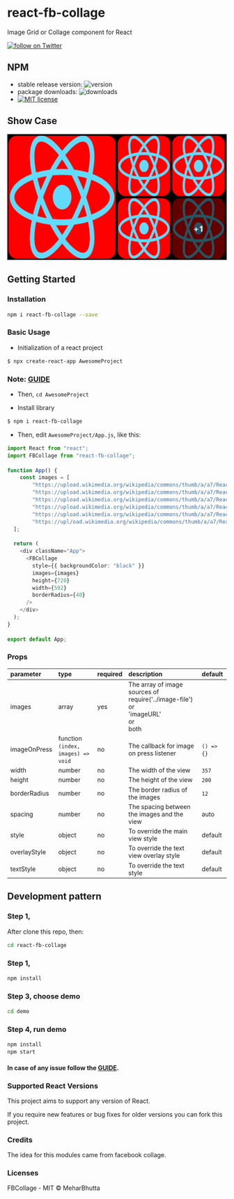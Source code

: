 # react-fb-collage
Image Grid or Collage component for React

<a href="https://twitter.com/intent/follow?screen_name=meharbhutta">
    <img 
        src="https://img.shields.io/twitter/follow/meharbhutta.svg?style=social&logo=twitter"
        alt="follow on Twitter"
    >
</a>

## NPM

- stable release version: ![version](https://img.shields.io/badge/version-0.5.3-blue.svg?cacheSeconds=2592000)
- package downloads: ![downloads](https://img.shields.io/badge/downloads-22%2Fweek-brightgreen.svg?cacheSeconds=2592000)
- [![MIT license](http://img.shields.io/badge/license-MIT-brightgreen.svg)](http://opensource.org/licenses/MIT)

## Show Case

![](https://github.com/meharbhutta/react-fb-collage/blob/main/demo.PNG)

## Getting Started

### Installation

```bash
npm i react-fb-collage --save
```

### Basic Usage

- Initialization of a react project

```bash
$ npx create-react-app AwesomeProject
```

### Note: [GUIDE](https://create-react-app.dev/docs/getting-started)

- Then, `cd AwesomeProject`

- Install library
  
```bash
$ npm i react-fb-collage
```
- Then, edit `AwesomeProject/App.js`, like this:

```typescript
import React from "react";
import FBCollage from "react-fb-collage";

function App() {
    const images = [
        "https://upload.wikimedia.org/wikipedia/commons/thumb/a/a7/React-icon.svg/1200px-React-icon.svg.png",
        "https://upload.wikimedia.org/wikipedia/commons/thumb/a/a7/React-icon.svg/1200px-React-icon.svg.png",
        "https://upload.wikimedia.org/wikipedia/commons/thumb/a/a7/React-icon.svg/1200px-React-icon.svg.png",
        "https://upload.wikimedia.org/wikipedia/commons/thumb/a/a7/React-icon.svg/1200px-React-icon.svg.png",
        "https://upload.wikimedia.org/wikipedia/commons/thumb/a/a7/React-icon.svg/1200px-React-icon.svg.png",
        "https://upl/oad.wikimedia.org/wikipedia/commons/thumb/a/a7/React-icon.svg/1200px-React-icon.svg.png",
  ];

  return (
    <div className="App">
      <FBCollage
        style={{ backgroundColor: "black" }}
        images={images}
        height={720}
        width={592}
        borderRadius={40}
      />
    </div>
  );
}

export default App;
```

### Props

| parameter | type  | required | description | default |
| :--------------------- | :------------------------------------------------------------------------------------- | :------- | :----------------------------------------------------------------------------------------------------------------------------------------------------------------------------------------------------------------------------------- | :-------------------------------------------------------- |
| images | array | yes | The array of image sources of <br> require('../image-file') <br> or <br> 'imageURL' <br> or <br> both    |  |
| imageOnPress | function<br>`(index, images) => void` | no | The callback for image on press listener | `() => {}` |
| width | number | no | The width of the view | `357` |
| height            | number                                                                                 | no       | The height of the view                                                                                                                                                                | `200`                                                     |
| borderRadius                  | number                                                                                 | no       | The border radius of the images                                                                                                                                                                                                                 | `12`                                                       |
| spacing        | number                                                  | no       | The spacing between the images and the view                                                                                                                                                                                                                 | auto                                                      |
| style         | object                                              | no       | To override the main view style                                                                                                                                                                                                      | default                                                |
| overlayStyle               | object                                              | no       | To override the text view overlay style                                                                                                                                                                                                              | default                                                |
| textStyle                 | object                | no         |       To override the text style                                                                                             | default      |
## Development pattern

### Step 1,

After clone this repo, then:

```bash
cd react-fb-collage
```

### Step 1,

```bash
npm install
```

### Step 3, choose demo

```bash
cd demo
```

### Step 4, run demo

```bash
npm install
npm start
```

#### In case of any issue follow the [GUIDE](https://facebook.github.io/react-native/docs/getting-started).

### Supported React Versions  

This project aims to support any version of React.

If you require new features or bug fixes for older versions you can fork this project.

### Credits

The idea for this modules came from facebook collage.

### Licenses

FBCollage - MIT © MeharBhutta
